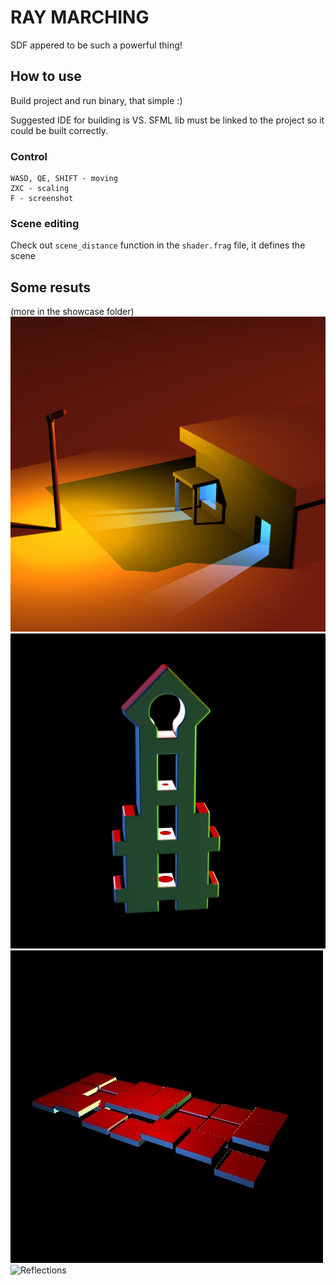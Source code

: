 # RAY MARCHING
SDF appered to be such a powerful thing!

## How to use
Build project and run binary, that simple :)

Suggested IDE for building is VS. SFML lib must be linked to the project so it could be built correctly.

### Control
```
WASD, QE, SHIFT - moving
ZXC - scaling
F - screenshot
```

### Scene editing
Check out `scene_distance` function in the `shader.frag` file, it defines the scene

## Some resuts
(more in the showcase folder)
![A simple house build of SDFs](https://github.com/KingCakeTheFruity/ray_marching/blob/master/showcase/priton.jpg)
![A temple](https://github.com/KingCakeTheFruity/ray_marching/blob/master/showcase/temple.jpg)
![Platforms](https://github.com/KingCakeTheFruity/ray_marching/blob/master/showcase/platforms.jpg)
![Reflections](https://github.com/KingCakeTheFruity/ray_marching/blob/master/showcase/refl.gif)
